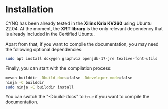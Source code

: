 # Installation

CYNQ has been already tested in the **Xilinx Kria KV260** using Ubuntu 22.04. At the moment, the **XRT library** is the only relevant dependency that is already included in the Certified Ubuntu.

Apart from that, if you want to compile the documentation, you may need the following optional dependencies:

```bash
sudo apt install doxygen graphviz openjdk-17-jre texlive-font-utils
```

Finally, you can start with the compilation process:

```bash
meson builddir -Dbuild-docs=false -Ddeveloper-mode=false
ninja -C builddir
sudo ninja -C builddir install
```

You can switch the "-Dbuild-docs" to `true` if you want to compile the documentation.
